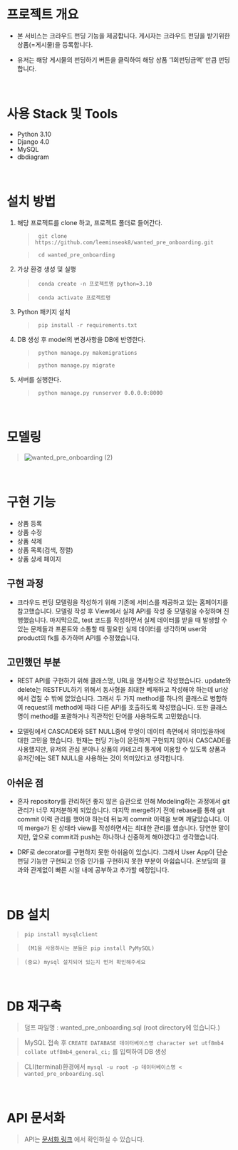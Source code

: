 # 프로젝트 개요

- 본 서비스는 크라우드 펀딩 기능을 제공합니다. 게시자는 크라우드 펀딩을 받기위한 상품(=게시물)을 등록합니다.

- 유저는 해당 게시물의 펀딩하기 버튼을 클릭하여 해당 상품 ‘1회펀딩금액’ 만큼 펀딩합니다.

<br>

# 사용 Stack 및 Tools

- Python 3.10
- Django 4.0
- MySQL
- dbdiagram

<br>

# 설치 방법

1. 해당 프로젝트를 clone 하고, 프로젝트 폴더로 들어간다.<br>

	>``` git clone https://github.com/leeminseok8/wanted_pre_onboarding.git```<br>

    >``` cd wanted_pre_onboarding```<br>

2. 가상 환경 생성 및 실행
	>``` conda create -n 프로젝트명 python=3.10```<br>

	>``` conda activate 프로젝트명```

3. Python 패키지 설치
	>``` pip install -r requirements.txt```

4. DB 생성 후 model의 변경사항을 DB에 반영한다.
	>``` python manage.py makemigrations```<br>

	>``` python manage.py migrate```<br>

5. 서버를 실행한다.
	>``` python manage.py runserver 0.0.0.0:8000```

<br>

# 모델링

> ![wanted_pre_onboarding (2)](https://user-images.githubusercontent.com/93478318/163719742-c3be3e7b-08dd-437c-ae7f-3271bef23d8a.png)

<br>

# 구현 기능
- 상품 등록
- 상품 수정
- 상품 삭제
- 상품 목록(검색, 정렬)
- 상품 상세 페이지

## 구현 과정
- 크라우드 펀딩 모델링을 작성하기 위해 기존에 서비스를 제공하고 있는 홈페이지를 참고했습니다. 모델링 작성 후 View에서 실제 API를 작성 중 모델링을 수정하며 진행했습니다. 마지막으로, test 코드를 작성하면서 실제 데이터를 받을 때 발생할 수 있는 문제들과 프론트와 소통할 때 필요한 실제 데이터를 생각하며 user와 product의 fk를 추가하며 API를 수정했습니다.

## 고민했던 부분
- REST API를 구현하기 위해 클래스명, URL을 명사형으로 작성했습니다. update와 delete는 RESTFUL하기 위해서 동사형을 최대한 베재하고 작성해야 하는데 url상에서 겹칠 수 밖에 없었습니다. 그래서 두 가지 method를 하나의 클래스로 병합하여 request의 method에 따라 다른 API를 호출하도록 작성했습니다. 또한 클래스명이 method를 포괄하거나 직관적인 단어를 사용하도록 고민했습니다.

- 모델링에서 CASCADE와 SET NULL중에 무엇이 데이터 측면에서 의미있을까에 대한 고민을 했습니다. 현재는 펀딩 기능이 온전하게 구현되지 않아서 CASCADE를 사용했지만, 유저의 관심 분야나 상품의 카테고리 통계에 이용할 수 있도록 상품과 유저간에는 SET NULL을 사용하는 것이 의미있다고 생각합니다. 

## 아쉬운 점
- 혼자 repository를 관리하던 좋지 않은 습관으로 인해 Modeling하는 과정에서 git관리가 너무 지저분하게 되었습니다. 마지막 merge하기 전에 rebase를 통해 git commit 이력 관리를 했어야 하는데 뒤늦게 commit 이력을 보며 깨달았습니다. 이미 merge가 된 상태라 view를 작성하면서는 최대한 관리를 했습니다. 당연한 말이지만, 앞으로 commit과 push는 하나하나 신중하게 해야겠다고 생각했습니다.

- DRF로 decorator를 구현하지 못한 아쉬움이 있습니다. 그래서 User App이 단순 펀딩 기능만 구현되고 인증 인가를 구현하지 못한 부분이 아쉽습니다. 온보딩의 결과와 관계없이 빠른 시일 내에 공부하고 추가할 예정입니다.

<br>

# DB 설치
>``` pip install mysqlclient ```<br>

> ``` (M1을 사용하시는 분들은 pip install PyMySQL)```<br>

> ``` (중요) mysql 설치되어 있는지 먼저 확인해주세요 ```<br>

<br>

# DB 재구축
> 덤프 파일명 : wanted_pre_onboarding.sql (root directory에 있습니다.)<br>

> MySQL 접속 후 ``` CREATE DATABASE 데이터베이스명 character set utf8mb4 collate utf8mb4_general_ci; ``` 를 입력하여 DB 생성<br>

> CLI(terminal)환경에서 ``` mysql -u root -p 데이터베이스명 < wanted_pre_onboarding.sql ```

<br>

# API 문서화
> API는 [문서화 링크](https://documenter.getpostman.com/view/18999255/UyrBiw2w) 에서 확인하실 수 있습니다.